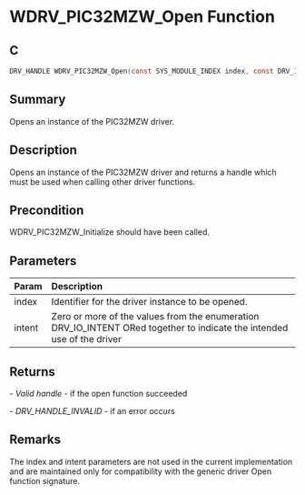 # WDRV_PIC32MZW_Open Function

## C

```c
DRV_HANDLE WDRV_PIC32MZW_Open(const SYS_MODULE_INDEX index, const DRV_IO_INTENT intent)
```

## Summary

Opens an instance of the PIC32MZW driver.  

## Description

Opens an instance of the PIC32MZW driver and returns a handle which must be
used when calling other driver functions.

## Precondition

WDRV_PIC32MZW_Initialize should have been called.  

## Parameters

| Param | Description |
|:----- |:----------- |
| index | Identifier for the driver instance to be opened. |
| intent | Zero or more of the values from the enumeration DRV_IO_INTENT ORed together to indicate the intended use of the driver  

## Returns

*- Valid handle* - if the open function succeeded

*- DRV_HANDLE_INVALID* - if an error occurs
 

## Remarks

The index and intent parameters are not used in the current implementation and are maintained only for compatibility with the generic driver Open function signature.  


